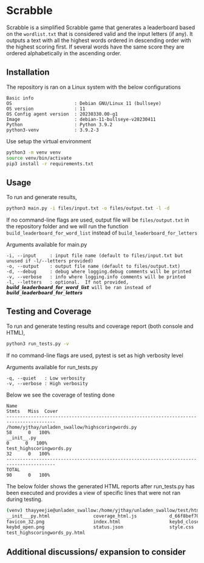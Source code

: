 # Scrabble

Scrabble is a simplified Scrabble game that generates a leaderboard based on the ```wordlist.txt``` that is considered
valid
and the input letters (if any).
It outputs a text with all the highest words ordered in descending order with the highest scoring first. If several
words have the same score they are ordered alphabetically in the ascending order.

## Installation

The repository is ran on a Linux system with the below configurations

```
Basic info
OS                       : Debian GNU/Linux 11 (bullseye)
OS version               : 11
OS Config agent version  : 20230330.00-g1
Image                    : debian-11-bullseye-v20230411
Python                   : Python 3.9.2
python3-venv             : 3.9.2-3
```

Use setup the virtual environment

```bash
python3 -m venv venv
source venv/bin/activate
pip3 install -r requirements.txt
```

## Usage

To run and generate results,

```bash
python3 main.py -i files/input.txt -o files/output.txt -l -d
```

If no command-line flags are used, output file will be ```files/output.txt``` in the repository folder and we will
run the function ```build_leaderboard_for_word_list``` instead of ```build_leaderboard_for_letters```

Arguments available for main.py

```
-i, --input     : input file name (default to files/input.txt but unused if -l/--letters provided)
-o, --output    : output file name (default to files/output.txt)
-d, --debug     : debug where logging.debug comments will be printed
-v, --verbose   : info where logging.info comments will be printed
-l, --letters   : optional.  If not provided, 𝙗𝙪𝙞𝙡𝙙_𝙡𝙚𝙖𝙙𝙚𝙧𝙗𝙤𝙖𝙧𝙙_𝙛𝙤𝙧_𝙬𝙤𝙧𝙙_𝙡𝙞𝙨𝙩 will be ran instead of 𝙗𝙪𝙞𝙡𝙙_𝙡𝙚𝙖𝙙𝙚𝙧𝙗𝙤𝙖𝙧𝙙_𝙛𝙤𝙧_𝙡𝙚𝙩𝙩𝙚𝙧𝙨
```

## Testing and Coverage

To run and generate testing results and coverage report (both console and HTML),

```bash
python3 run_tests.py -v
```

If no command-line flags are used, pytest is set as high verbosity level

Arguments available for run_tests.py

```
-q, --quiet   : Low verbosity
-v, --verbose : High verbosity
```

Below we see the coverage of testing done

```
Name                                                                 Stmts   Miss  Cover
----------------------------------------------------------------------------------------
/home/yjthay/unladen_swallow/highscoringwords.py                        58      0   100%
__init__.py                                                              0      0   100%
test_highscoringwords.py                                                32      0   100%
----------------------------------------------------------------------------------------
TOTAL                                                                   90      0   100%
```

The below folder shows the generated HTML reports after run_tests.py has been executed and provides a view of specific
lines that were not ran during testing.

```bash
(venv) thayyeejie@unladen_swallow:/home/yjthay/unladen_swallow/test/htmlcov$ ls
__init___py.html                coverage_html.js            d_66f8bef7029fb3db_highscoringwords_py.html  
favicon_32.png                  index.html                  keybd_closed.png  
keybd_open.png                  status.json                 style.css
test_highscoringwords_py.html
```

## Additional discussions/ expansion to consider

